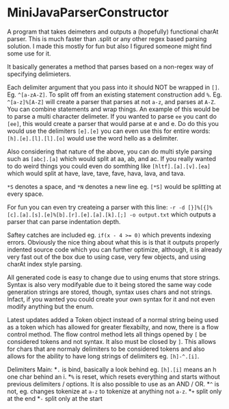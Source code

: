 MiniJavaParserConstructor
=========================

A program that takes deimeters and outputs a (hopefully) functional charAt parser. This is much faster than .split or any other regex based parsing solution. I made this mostly for fun but also I figured someone might find some use for it.

It basically generates a method that parses based on a non-regex way of specifying delimieters.

Each delimiter argument that you pass into it should NOT be wrapped in `[]`. Eg. `^[a-zA-Z]`. To split off from an existing statement construction add `%`. Eg. `^[a-z]%[A-Z]` will create a parser that parses at not `a-z`, and parses at `A-Z`. You can combine statements and wrap things. An example of this would be to parse a multi character delimeter. If you wanted to parse `ee` you cant do `[ee]`, this would create a parser that would parse at e and e. Do do this you would use the delimiters `[e].[e]` you can even use this for entire words: `[h].[e].[l].[l].[o]` would use the word hello as a delimiter.

Also considering that nature of the above, you can do multi style parsing such as `[abc].[a]` which would split at aa, ab, and ac. If you really wanted to do weird things you could even do somthing like `[hltf].[a].[v].[ea]` which would split at have, lave, tave, fave, hava, lava, and tava.

`*S` denotes a space, and `*N` denotes a new line eg. `[*S]` would be splitting at every space.

For fun you can even try createing a parser with this line: `-r -d [}]%[{]%[c].[a].[s].[e]%[b].[r].[e].[a].[k].[;] -o output.txt` which outputs a parser that can parse indentation depth.

Saftey catches are included eg. `if(x - 4 >= 0)` which prevents indexing errors. Obviously the nice thing about what this is is that it outputs properly indented source code which you can further optimize, although, it is already very fast out of the box due to using case, very few objects, and using charAt index style parsing.

All generated code is easy to change due to using enums that store strings. Syntax is also very modifyable due to it being stored the same way code generation strings are stored, though, syntax uses chars and not strings. Infact, if you wanted you could create your own syntax for it and not even modify anything but the enum.

Latest updates added a Token object instead of a normal string being used as a token which has allowed for greater flexabilty, and now, there is a flow control method. The flow control method lets all things opened by `[` be considered tokens and not syntax. It also must be closed by `]`. This allows for chars that are normaly delimiters to be considered tokens and also allows for the ability to have long strings of delimiters eg. `[h]-^.[i]`.

Delimiters Main:
*`.` is bind, basically a look behind eg. `[h].[i]` means an h one char behind an i.
*`%` is reset, which resets everything and starts without previous delimiters / options. It is also possible to use as an AND / OR.
*`^` is not, eg. changes tokenize at `a-z` to tokenize at anything not `a-z`.
*`+` split only at the end
*`-` split only at the start

